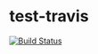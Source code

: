 # test-travis

[![Build Status](https://travis-ci.org/dokenedgar/test-travis.svg?branch=master)](https://travis-ci.org/dokenedgar/test-travis)